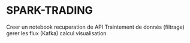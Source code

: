 # SPARK-TRADING
Creer un notebook
recuperation de API
Traintement de donnés (filtrage)
gerer les flux (Kafka)
calcul
visualisation
